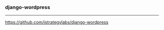 ### django-wordpress
---
https://github.com/istrategylabs/django-wordpress

```
```

```
```

```
```

